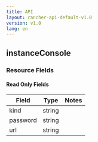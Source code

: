 ```yaml
---
title: API
layout: rancher-api-default-v1.0
version: v1.0
lang: en
---
```


## instanceConsole



### Resource Fields


#### Read Only Fields

Field | Type   | Notes
---|---|---
kind | string  | 
password | string  | 
url | string  | 


<br>
